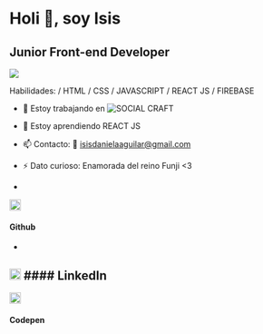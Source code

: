 # Holi 👋, soy Isis 
## Junior Front-end Developer 
![](https://media.giphy.com/media/QuIxFwQo0RMT1tASlV/giphy.gif)

Habilidades: / HTML / CSS / JAVASCRIPT / REACT JS / FIREBASE 

- 🔭 Estoy trabajando en ![SOCIAL CRAFT](isisag.github.io/SCL019-social-network)
- 🌱 Estoy aprendiendo REACT JS  
- 📫 Contacto: 📧 isisdanielaaguilar@gmail.com 
- ⚡ Dato curioso: Enamorada del reino Funji <3  


- 
[<img src='https://cdn.jsdelivr.net/npm/simple-icons@3.0.1/icons/github.svg' alt='github' height='20'>](https://github.com/https://github.com/Isisag) 
#### Github  
- 
 [<img src='https://cdn.jsdelivr.net/npm/simple-icons@3.0.1/icons/linkedin.svg' alt='linkedin' height='20'>](https://www.linkedin.com/in/https://github.com/Isisag/) #### LinkedIn
-
[<img src='https://cdn.jsdelivr.net/npm/simple-icons@3.0.1/icons/codepen.svg' alt='codepen' height='20'>](https://codepen.io/https://codepen.io/isisag) 
#### Codepen 


